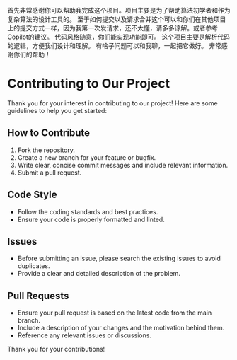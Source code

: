 首先非常感谢你可以帮助我完成这个项目。项目主要是为了帮助算法初学者和作为复杂算法的设计工具的。
至于如何提交以及请求合并这个可以和你们在其他项目上的提交方式一样，因为我第一次发请求，还不太懂，请多多谅解。或者参考Copilot的建议。
代码风格随意，你们能实现功能即可。
这个项目主要是解析代码的逻辑，方便我们设计和理解。
有啥子问题可以和我聊，一起把它做好。
非常感谢你们的帮助！
# Contributing to Our Project

Thank you for your interest in contributing to our project! Here are some guidelines to help you get started:

## How to Contribute

1. Fork the repository.
2. Create a new branch for your feature or bugfix.
3. Write clear, concise commit messages and include relevant information.
4. Submit a pull request.

## Code Style

- Follow the coding standards and best practices.
- Ensure your code is properly formatted and linted.

## Issues

- Before submitting an issue, please search the existing issues to avoid duplicates.
- Provide a clear and detailed description of the problem.

## Pull Requests

- Ensure your pull request is based on the latest code from the main branch.
- Include a description of your changes and the motivation behind them.
- Reference any relevant issues or discussions.

Thank you for your contributions!

